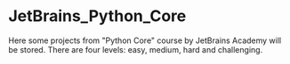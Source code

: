 # JetBrains_Python_Core
Here some projects from "Python Core" course by JetBrains Academy will be stored. There are four levels: easy, medium, hard and challenging.
